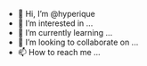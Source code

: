 - 👋 Hi, I’m @hyperique
- 👀 I’m interested in ...
- 🌱 I’m currently learning ...
- 💞️ I’m looking to collaborate on ...
- 📫 How to reach me ...

<!---
hyperique/hyperique is a ✨ special ✨ repository because its `README.md` (this file) appears on your GitHub profile.
You can click the Preview link to take a look at your changes.
--->
